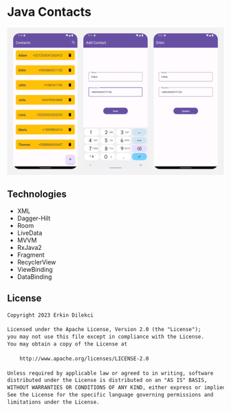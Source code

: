 # Java Contacts

<p align="center">
  <img src="https://raw.githubusercontent.com/erkindil/GithubRepositoryEdit/main/jc.png">
</p>

## Technologies
- XML
- Dagger-Hilt
- Room
- LiveData
- MVVM
- RxJava2
- Fragment
- RecyclerView
- ViewBinding
- DataBinding

## License
```xml
Copyright 2023 Erkin Dilekci

Licensed under the Apache License, Version 2.0 (the "License");
you may not use this file except in compliance with the License.
You may obtain a copy of the License at

    http://www.apache.org/licenses/LICENSE-2.0

Unless required by applicable law or agreed to in writing, software
distributed under the License is distributed on an "AS IS" BASIS,
WITHOUT WARRANTIES OR CONDITIONS OF ANY KIND, either express or implied.
See the License for the specific language governing permissions and
limitations under the License.
```
